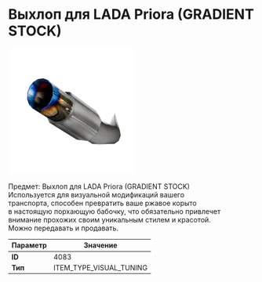 # Выхлоп для LADA Priora (GRADIENT STOCK)

![Item Image](../img/4083.webp?raw=true)

Предмет: Выхлоп для LADA Priora (GRADIENT STOCK)<br>Используется для визуальной модификаций вашего<br>транспорта, способен превратить ваше ржавое корыто<br>в настоящую порхающую бабочку, что обязательно привлечет<br>внимание прохожих своим уникальным стилем и красотой.<br>Можно передавать и продавать.


| Параметр | Значение |
|----------|----------|
| **ID** | 4083 |
| **Тип** | ITEM_TYPE_VISUAL_TUNING |


